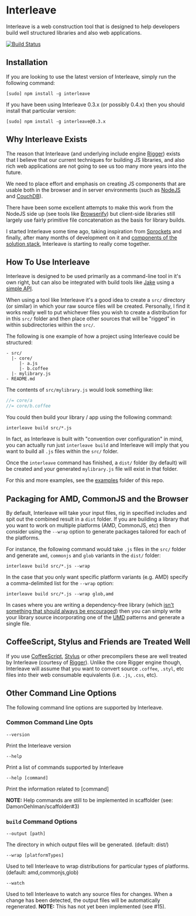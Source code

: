 # Interleave

Interleave is a web construction tool that is designed to help developers build well structured libraries and also web applications.

<a href="http://travis-ci.org/#!/buildjs/interleave"><img src="https://secure.travis-ci.org/buildjs/interleave.png" alt="Build Status"></a>

## Installation

If you are looking to use the latest version of Interleave, simply run the following command:

```
[sudo] npm install -g interleave
```

If you have been using Interleave 0.3.x (or possibly 0.4.x) then you should install that particular version:

```
[sudo] npm install -g interleave@0.3.x
```

## Why Interleave Exists

The reason that Interleave (and underlying include engine [Rigger](https://github.com/DamonOehlman/rigger)) exists that I believe that our current techniques for building JS libraries, and also rich web applications are not going to see us too many more years into the future.

We need to place effort and emphasis on creating JS components that are usable both in the browser and in server environments (such as [NodeJS](http://nodejs.org) and [CouchDB](http://couchdb.apache.org/)).

There have been some excellent attempts to make this work from the NodeJS side up (see tools like [Browserify](https://github.com/substack/node-browserify)) but client-side libraries still largely use fairly primitive file concatenation as the basis for library builds.

I started Interleave some time ago, taking inspiration from [Sprockets](https://github.com/sstephenson/sprockets) and finally, after many months of development on it and [components of the solution stack](/DamonOehlman/interleave/wiki/Solution-Stack), Interleave is starting to really come together.

## How To Use Interleave

Interleave is designed to be used primarily as a command-line tool in it's own right, but can also be integrated with build tools like [Jake](/mde/Jake) using a [simple API](/DamonOehlman/interleave/wiki/API).

When using a tool like Interleave it's a good idea to create a `src/` directory (or similar) in which your raw source files will be created. Personally, I find it works really well to put whichever files you wish to create a distribution for in this `src/` folder and then place other sources that will be "rigged" in within subdirectories within the `src/`.

The following is one example of how a project using Interleave could be structured:

    - src/
      |- core/
         |- a.js
         |- b.coffee
      |- mylibrary.js
    - README.md
    
The contents of `src/mylibrary.js` would look something like:

```js
//= core/a
//= core/b.coffee
```
    
You could then build your library / app using the following command:

```
interleave build src/*.js
```

In fact, as Interleave is built with "convention over configuration" in mind, you can actually run just `interleave build` and Interleave will imply that you want to build all `.js` files within the `src/` folder.

Once the `interleave` command has finished, a `dist/` folder (by default) will be created and your generated `mylibrary.js` file will exist in that folder.

For this and more examples, see the [examples](/DamonOehlman/interleave/tree/master/examples) folder of this repo.

## Packaging for AMD, CommonJS and the Browser

By default, Interleave will take your input files, rig in specified includes and spit out the combined result in a `dist` folder.  If you are building a library that you want to work on multiple platforms (AMD, CommonJS, etc) then consider using the `--wrap` option to generate packages tailored for each of the platforms.

For instance, the following command would take `.js` files in the `src/` folder and generate `amd`, `commonjs` and `glob` variants in the `dist/` folder:

```
interleave build src/*.js --wrap
```

In the case that you only want specific platform variants (e.g. AMD) specify a comma-delimited list for the `--wrap` option:

```
interleave build src/*.js --wrap glob,amd
```

In cases where you are writing a dependency-free library (which [isn't something that should always be encouraged](/DamonOehlman/damonoehlman.github.com/issues/5)) then you can simply write your library source incorporating one of the [UMD](https://github.com/umdjs/umd) patterns and generate a single file.

## CoffeeScript, Stylus and Friends are Treated Well

If you use [CoffeeScript](http://coffeescript.org/), [Stylus](http://learnboost.github.com/stylus/) or other precompilers these are well treated by Interleave (courtesy of [Rigger](/DamonOehlman/rigger)).  Unlike the core Rigger engine though, Interleave will assume that you want to convert source `.coffee`, `.styl`, etc files into their web consumable equivalents (i.e. `.js`, `.css`, etc). 

## Other Command Line Options

The following command line options are supported by Interleave. 

### Common Command Line Opts

    --version
    
Print the Interleave version
    
    --help
    
Print a list of commands supported by Interleave
    
    --help [command]
    
Print the information related to [command]

__NOTE:__ Help commands are still to be implemented in scaffolder (see: DamonOehlman/scaffolder#3)

### `build` Command Options

    --output [path]     
    
The directory in which output files will be generated. (default: dist/)
    
    --wrap [platformTypes]
    
Used to tell Interleave to wrap distributions for particular types of platforms. (default: amd,commonjs,glob)
    
    --watch
    
Used to tell Interleave to watch any source files for changes.  When a change has been detected, the output files will be automatically regenerated.  __NOTE:__ This has not yet been implemented (see #15).